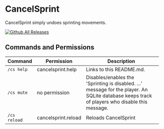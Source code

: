 # CancelSprint
CancelSprint simply undoes sprinting movements.

[![Github All Releases](https://img.shields.io/github/downloads/lichenaut/CancelSprint/total.svg)]()

## Commands and Permissions
| Command               | Permission          | Description                                                                                        |
|-----------------------|---------------------|----------------------------------------------------------------------------------------------------|
| `/cs help`            | cancelsprint.help   | Links to this README.md.                                                                           |
| `/cs mute`            | no permission       | Disables/enables the 'Sprinting is disabled. ...' message for the player. An SQLite database keeps track of players who disable this message.|
| `/cs reload`          | cancelsprint.reload | Reloads CancelSprint                                                                               |

